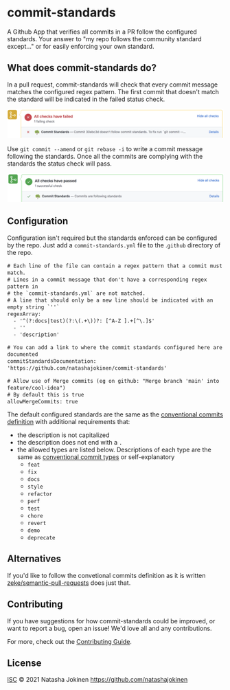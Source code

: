 # commit-standards

A Github App that verifies all commits in a PR follow the configured standards. Your answer to "my repo follows the community standard except..." or for easily enforcing your own standard.

## What does commit-standards do?

In a pull request, commit-standards will check that every commit message matches the configured regex pattern. The first commit that doesn't match the standard will be indicated in the failed status check.

![Failed Commit Standards](/images/failed-commit-standards.png)

Use `git commit --amend` or `git rebase -i` to write a commit message following the standards. Once all the commits are complying with the standards the status check will pass.

![Passed Commit Standards](/images/passed-commit-standards.png)

## Configuration

Configuration isn't required but the standards enforced can be configured by the repo. Just add a `commit-standards.yml` file to the .`github` directory of the repo.

```
# Each line of the file can contain a regex pattern that a commit must match.
# Lines in a commit message that don't have a corresponding regex pattern in
# the `commit-standards.yml` are not matched.
# A line that should only be a new line should be indicated with an empty string `''`
regexArray:
  - '^(?:docs|test)(?:\(.+\))?: [^A-Z ].+[^\.]$'
  - ''
  - 'description'
```

```
# You can add a link to where the commit standards configured here are documented
commitStandardsDocumentation: 'https://github.com/natashajokinen/commit-standards'
```

```
# Allow use of Merge commits (eg on github: "Merge branch 'main' into feature/cool-idea")
# By default this is true
allowMergeCommits: true
```

The default configured standards are the same as the [conventional commits definition](https://conventionalcommits.org/) with additional requirements that:
* the description is not capitalized
* the description does not end with a `.`
* the allowed types are listed below. Descriptions of each type are the same as [conventional commit types](https://github.com/commitizen/conventional-commit-types/blob/v3.0.0/index.json) or self-explanatory
  * `feat`
  * `fix`
  * `docs`
  * `style`
  * `refactor`
  * `perf`
  * `test`
  * `chore`
  * `revert`
  * `demo`
  * `deprecate`



## Alternatives

If you'd like to follow the convetional commits definition as it is written [zeke/semantic-pull-requests](https://github.com/zeke/semantic-pull-requests) does just that.

## Contributing

If you have suggestions for how commit-standards could be improved, or want to report a bug, open an issue! We'd love all and any contributions.

For more, check out the [Contributing Guide](CONTRIBUTING.md).

## License

[ISC](LICENSE) © 2021 Natasha Jokinen <https://github.com/natashajokinen>
